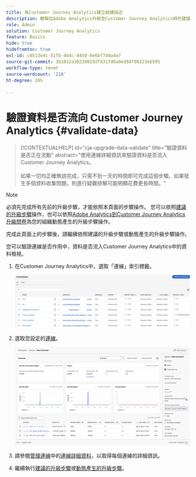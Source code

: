 ```yaml
---
title: 為Customer Journey Analytics建立結構描述
description: 瞭解從Adobe Analytics升級至Customer Journey Analytics時的建議路徑
role: Admin
solution: Customer Journey Analytics
feature: Basics
hide: true
hidefromtoc: true
exl-id: c0513e4c-51fb-4b4c-8450-8e6bf7dda4e7
source-git-commit: 3b1012a302200192fd31fd6a9ed94f96323eb595
workflow-type: tm+mt
source-wordcount: '218'
ht-degree: 26%

---
```


# 驗證資料是否流向 Customer Journey Analytics {#validate-data}

<!-- markdownlint-disable MD034 -->

>[!CONTEXTUALHELP]
>id="cja-upgrade-data-validate"
>title="驗證資料是否正在流動"
>abstract="使用連線詳細資訊來驗證資料是否流入 Customer Journey Analytics。<br><br>如果一切均正確無誤完成，只需不到一天的時間即可完成這個步驟。如果發生多個資料收集問題，則進行疑難排解可能明顯花費更長時間。"

<!-- markdownlint-enable MD034 -->

>[!NOTE]
> 
>必須先完成所有先前的升級步驟，才能依照本頁面的步驟操作。 您可以依照[建議的升級步驟](/help/getting-started/cja-upgrade/cja-upgrade-recommendations.md#recommended-upgrade-steps-for-most-organizations)操作，也可以依照[Adobe Analytics到Customer Journey Analytics升級問卷](https://gigazelle.github.io/cja-ttv/)為您的組織動態產生的升級步驟操作。
>
>完成此頁面上的步驟後，請繼續依照建議的升級步驟或動態產生的升級步驟操作。

您可以驗證連線是否作用中，資料是否流入Customer Journey Analytics中的資料檢視。

1. 在Customer Journey Analytics中，選取「連線」索引標籤。

   ![清單檢視](assets/list-view.png)

1. 選取您設定的[連線](/help/getting-started/cja-upgrade/cja-upgrade-connection.md)。

   ![顯示Widget和設定的所有資料集視窗](assets/conn-details.png)

1. 請參閱[管理連線](/help/connections/manage-connections.md)中的[連線詳細資料](/help/connections/manage-connections.md#manage-connections)，以取得每個連線的詳細資訊。

1. 繼續執行[建議的升級步驟](/help/getting-started/cja-upgrade/cja-upgrade-recommendations.md#recommended-upgrade-steps-for-most-organizations)或[動態產生的升級步驟](https://gigazelle.github.io/cja-ttv/)。

<!-- Should we duplicate the content here or single source it with /help/connections/manage-connections.md -->
